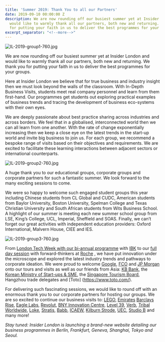 ```yaml
---
title: 'Summer 2019: Thank You to all our Partners'
date: 2019-09-10 00:00:00 Z
description: We are now rounding off our busiest summer yet at Insider London and
  would like to warmly thank all our partners, both new and returning. We thank you
  for putting your faith in us to deliver the best programmes for your groups.
excerpt_separator: "<!--more-->"
---
```


![IL-2019-group1-760.jpg](/uploads/IL-2019-group1-760.jpg)

We are now rounding off our busiest summer yet at Insider London and would like to warmly thank all our partners, both new and returning. We thank you for putting your faith in us to deliver the best programmes for your groups.

<!--more-->

Here at Insider London we believe that for true business and industry insight then we must look beyond the walls of the classroom. With In-Depth Business Visits, students meet real company personnel and learn from them first-hand. Our programmes get students out exploring practical examples of business trends and tracing the development of business eco-systems with their own eyes.

We are deeply passionate about best practice sharing across industries and across borders. We feel that in a globalised, interconnected world then we can all learn from one another. With the rate of change exponentially increasing then we keep a close eye on the latest trends in the start-up world and invite big business to join us. For each group, we recommend a bespoke range of visits based on their objectives and requirements. We are excited to facilitate these learning interactions between adjacent sectors or international counterparts.

![IL-2019-group2-760.jpg](/uploads/IL-2019-group2-760.jpg)

A huge thank you to our educational groups, corporate groups and corporate partners for such a fantastic summer. We look forward to the many exciting sessions to come.

We were so happy to welcome such engaged student groups this year including Chinese students from CL Global and CUDC, American students from Baylor University, Boston University, Spelman College and Texas Christian University and South African students from Wits Business School. A highlight of our summer is meeting each new summer school group from LSE, King’s College, UCL, Imperial, Sheffield and SOAS. Finally, we can’t forget our great activities with independent education providers: Oxford International, Malvern House, CIEE and IES.

![IL-2019-group3-760.jpg](/uploads/IL-2019-group3-760.jpg)

From [London Tech Week with our bi-annual programme](https://www.insider-london.co.uk/blog/ibk-tech-week/) with [IBK](https://global.ibk.co.kr/) to our [full day session](https://www.insider-london.co.uk/blog/roche-delegates-enjoy-in-depth-business-visits/) with forward-thinkers at [Roche](https://www.roche.co.uk/) , we have put innovation under the microscope and explored the latest industry trends and pathways to corporate ideation. We were proud to welcome [Google](https://about.google/), [FCO](https://www.gov.uk/government/organisations/foreign-commonwealth-office) and [JP Morgan](https://www.jpmorgan.com/country/US/en/jpmorgan) onto our tours and visits as well as our friends from Asia: [KB Bank](https://www.kb.cz/en/), the [Korean Ministry of Start-ups & SME](https://www.mss.go.kr/site/eng/main.do), the [Singapore Tourism Board](https://www.stb.gov.sg/content/stb/en.html), Hangzhou trade delegates and [Toto] (https://www.toto.com/).

For delivering such fascinating sessions, we would like to round off with an enormous thank you to our corporate partners for hosting our groups. We are so excited to continue our business visits to: [LEGO](https://www.lego.com/en), [Emirates](https://www.emirates.com ) [Barclays Rise]( https://rise.barclays/ ), [Eagle Labs](https://labs.uk.barclays/ ), [Revolut](https://www.revolut.com/ ), [BNY Innovation Centre](https://www.bnymellon.com/us/en/who-we-are/innovation-center/emea-innovation-centre.jsp ), [Level 39](https://www.level39.co/ ), [Verb](https://verbbrands.com/), [Tribal Worldwide](https://www.tribalworldwide.co.uk/), [Loke](https://loke.global/ ), [Stratis](https://stratisplatform.com/), [Babb](https://getbabb.com ), [ICAEW](https://www.icaew.com/ ), [Kilburn Strode](https://www.kilburnstrode.com/ ), [UEC](https://www.urbanedgecapital.co.uk/ ), [Studio B](https://www.youandb.co.uk/our-stores-london/ ) and many more!

*Stay tuned: Insider London is launching a brand-new website detailing our business programmes in Berlin, Frankfurt, Geneva, Shanghai, Tokyo and Seoul.*
